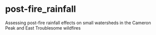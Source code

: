 # post-fire_rainfall
Assessing post-fire rainfall effects on small watersheds in the Cameron Peak and East Troublesome wildfires 
